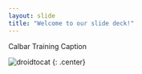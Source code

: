 ```yaml
---
layout: slide
title: "Welcome to our slide deck!"
---
```


Calbar Training Caption

![droidtocat](https://octodex.github.com/images/droidtocat.png)
{: .center}
